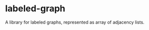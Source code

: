 labeled-graph
=============

A library for labeled graphs, represented as array of adjacency lists.


